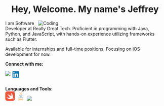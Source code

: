 <h1 align="center">Hey, Welcome. My name's Jeffrey</h1>
<img align="right" alt="Coding" width="400" src="https://r7q6w9z6.rocketcdn.me/career/wp-content/uploads/2020/03/hello.gif">


I am Software Developer at Really Great Tech. Proficient in programming with Java, Python, and JavaScript, with hands-on experience utilizing frameworks such as Flutter.

Available for internships and full-time positions.
Focusing on iOS development for now.

**Connect with me:**

<a href="https://twitter.com/_jofori">
  
  <img align="left" width="22px" src="https://raw.githubusercontent.com/peterthehan/peterthehan/master/assets/twitter.svg" />
</a>


<a href="https://www.linkedin.com/in/jeffrey-ofori-kwakye-1013a1238/">
  <img align="left" alt="Rexford Machu LinkedIn" width="22px" src="https://github.com/devicons/devicon/blob/master/icons/linkedin/linkedin-original.svg" />
</a>


<br>
<br>


**Languages and Tools:**  
<img height="30" src="https://raw.githubusercontent.com/github/explore/80688e429a7d4ef2fca1e82350fe8e3517d3494d/topics/swift/swift.png">
<img height="30" src="https://raw.githubusercontent.com/github/explore/5b3600551e122a3277c2c5368af2ad5725ffa9a1/topics/java/java.png">
<img height="40" src="https://res.cloudinary.com/startup-grind/image/upload/c_fill,dpr_2.0,f_auto,g_center,h_1080,q_100,w_1080/v1/gcs/platform-data-goog/events/flutter_I6JGxZE.png">





